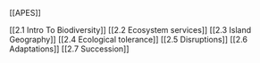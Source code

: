 [[APES]]

[[2.1 Intro To Biodiversity]]
[[2.2 Ecosystem services]]
[[2.3 Island Geography]]
[[2.4 Ecological tolerance]]
[[2.5 Disruptions]]
[[2.6 Adaptations]]
[[2.7 Succession]]
